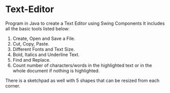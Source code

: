 # Text-Editor
Program in Java to create a Text Editor using Swing Components
It includes all the basic tools listed below:
1. Create, Open and Save a File.
2. Cut, Copy, Paste.
3. Different Fonts and Text Size.
4. Bold, Italics and Underline Text.
5. Find and Replace.
6. Count number of characters/words in the highlighted text or in the whole document if nothing is highlighted.

There is a sketchpad as well with 5 shapes that can be resized from each corner. 
